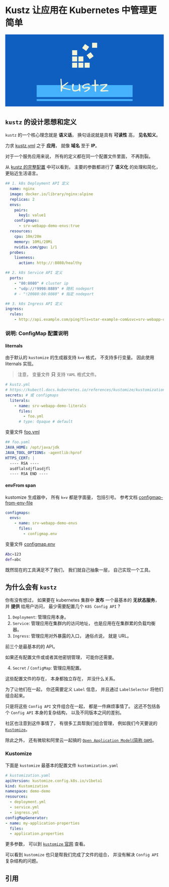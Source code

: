 # Kustz 让应用在 Kubernetes 中管理更简单

![logo](/docs/static/logo/kustz.jpg)


## `kustz` 的设计思想和定义

`kustz` 的一个核心理念就是 **语义话**， 换句话说就是具有 **可读性** 高， **见名知义**。

力求 [kustz.yml](./pkg/kustz/kustz.yml) 之于 **应用**， 就像 **域名** 至于 **IP**。

对于一个服务应用来说， 所有的定义都在同一个配置文件里面， 不再割裂。

从 [kustz 的完整配置][3] 中可以看到， 主要的参数都进行了 **语义化** 的处理和简化， 更贴近生活语言。

```yaml
## 1. k8s Deployment API 定义
  name: nginx
  image: docker.io/library/nginx:alpine
  replicas: 2
  envs:
    pairs:
      key1: value1
    configmaps:
      - srv-webapp-demo-envs:true
  resources:
    cpu: 10m/20m
    memory: 10Mi/20Mi
    nvidia.com/gpu: 1/1
  probes:
    liveness:
      action: http://:8080/healthy
```

```yaml
## 2. k8s Service API 定义
  ports:
    - "80:8080" # cluster ip
    - "udp://!9998:8889" # 随机 nodeport
    # - "!20080:80:8080" # 指定 nodeport
```

```yaml
## 3. k8s Ingress API 定义
ingress:
  rules:
    - http://api.example.com/ping?tls=star-example-com&svc=srv-webapp-demo:8080
```

### 说明: ConfigMap 配置说明

#### liternals

由于默认的 `kustomize` 的生成器支持 `k=v` 格式， 不支持多行变量。  因此使用 liternals 实现。

> 注意， 变量文件 **只** 支持 `YAML` 格式文件。

```yaml
# kustz.yml
# https://kubectl.docs.kubernetes.io/references/kustomize/kustomization/secretgenerator/
secrets: # 或 configmaps
  literals:
    - name: srv-webapp-demo-literals
      files:
        - foo.yml
      # type: Opaque # default
```

变量文件 [foo.yml](./pkg/kustz/foo.yml)

```yaml
## foo.yaml
JAVA_HOME: /opt/java/jdk
JAVA_TOOL_OPTIONS: -agentlib:hprof
HTTPS_CERT: |
  ---- RSA ----
  asdflalsdjflasdjfl
  ---- RSA END ----
```

#### envFrom span

kustomize 生成器中， 所有 `k=v` 都是字面量， 包括引号。 参考文档 [configmap-from-env-file](https://kubectl.docs.kubernetes.io/references/kustomize/kustomization/configmapgenerator/#configmap-from-env-file)

```yaml
configmaps:
  envs:
    - name: srv-webapp-demo-envs
      files:
        - configmap.env
```

变量文件 [configmap.env](./pkg/kustz/configmap.env)

```bash
Abc=123
def=abc
```

既然现在的工具满足不了我们， 我们就自己抽象一层， 自己实现一个工具。

## 为什么会有 `kustz`

你有没有想过， 如果要在 kubernetes 集群中 **发布** 一个最基本的 **无状态服务**， 并 **提供** 给用户访问， 最少需要配置几个 `K8S Config API` ?

1. `Deployment`: 管理应用本身。
2. `Service`: 管理应用在集群内的访问地址， 也是应用在在集群累的负载均衡器。
3. `Ingress`: 管理应用对外暴露的入口， 通俗点说， 就是 URL。

前三个是最基本的的 API。

如果还有配置文件或或者其他密钥管理， 可能你还需要。

4. `Secret` / `ConfigMap`: 管理应用配置。

这些配置文件的存在， 本身都独立存在， 并没什么关系。

为了让他们在一起， 你还需要定义 `Label` 信息， 并且通过 `LabelSelector` 将他们组合起来。

只是将这些 `Config API` 文件组合在一起， 都是一件麻烦事情了。 这还不包括各个 `Config API` 本身的复杂结构， 以及不同版本之间的差别。

社区也注意到这件事情了， 有很多工具帮我们组合管理， 例如我们今天要说的 [`Kustomize`][2]。

除此之外， 还有微软和阿里云一起搞的 [`Open Application Model`(简称 `OAM`)][1]。

### Kustomize

下面是 `kustomize` 最基本的配置文件 `kustomization.yaml`

```yaml
# kustomization.yaml
apiVersion: kustomize.config.k8s.io/v1beta1
kind: Kustomization
namespace: demo-demo
resources:
  - deployment.yml
  - service.yml
  - ingress.yml
configMapGenerator:
- name: my-application-properties
  files:
  - application.properties
```

更多参数， 可以到 [`kustomize` 官网][2] 查看。

可以看到 `kustomize` 也只是帮我们完成了文件的组合， 并没有解决 `Config API` 复杂结构的问题。


## 引用

[1]: https://oam.dev/
[2]: https://kubectl.docs.kubernetes.io/guides/introduction/kustomize/
[3]: https://github.com/tangx/kustz/blob/main/pkg/kustz/kustz.yml
[4]: https://tangx.in/books/kustz/chapter01/01-introduce/

